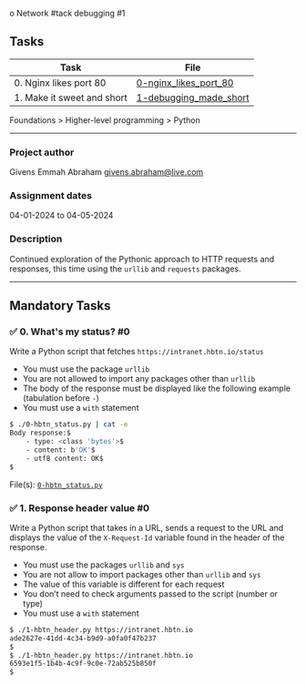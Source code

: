 o
  Network #tack debugging #1

## Tasks

| Task | File |
| ---- | ---- |
| 0. Nginx likes port 80 | [0-nginx_likes_port_80](./0-nginx_likes_port_80) |
| 1. Make it sweet and short | [1-debugging_made_short](./1-debugging_made_short) |

Foundations > Higher-level programming > Python

---

### Project author
Givens Emmah Abraham <givens.abraham@live.com>

### Assignment dates
04-01-2024 to 04-05-2024

### Description
Continued exploration of the Pythonic approach to HTTP requests and responses, this time using the `urllib` and `requests` packages.

---

## Mandatory Tasks

### :white_check_mark: 0. What's my status? #0
Write a Python script that fetches `https://intranet.hbtn.io/status`
* You must use the package `urllib`
* You are not allowed to import any packages other than `urllib`
* The body of the response must be displayed like the following example (tabulation before `-`)
* You must use a `with` statement
```bash
$ ./0-hbtn_status.py | cat -e
Body response:$
    - type: <class 'bytes'>$
    - content: b'OK'$
    - utf8 content: OK$
$ 
```

File(s): [`0-hbtn_status.py`](./0-hbtn_status.py)

### :white_check_mark: 1. Response header value #0
Write a Python script that takes in a URL, sends a request to the URL and displays the value of the `X-Request-Id` variable found in the header of the response.
* You must use the packages `urllib` and `sys`
* You are not allow to import packages other than `urllib` and `sys`
* The value of this variable is different for each request
* You don’t need to check arguments passed to the script (number or type)
* You must use a `with` statement
```bash
$ ./1-hbtn_header.py https://intranet.hbtn.io
ade2627e-41dd-4c34-b9d9-a0fa0f47b237
$ 
$ ./1-hbtn_header.py https://intranet.hbtn.io
6593e1f5-1b4b-4c9f-9c0e-72ab525b850f
$ 
